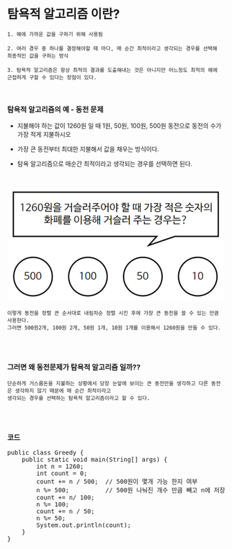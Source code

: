 # 탐욕적 알고리즘 이란?

```
1. 해에 가까운 값을 구하기 위해 사용됨

2. 여러 경우 중 하나를 결정해야할 때 마다, 매 순간 최적이라고 생각되는 경우를 선택해 최종적인 값을 구하는 방식

3. 탐욕적 알고리즘은 항상 최적의 결과를 도출해내는 것은 아니지만 어느정도 최적의 해에 근접하게 구할 수 있다는 장점이 있다.

```

<br>

### 탐욕적 알고리즘의 예 - 동전 문제

* 지불해야 하는 값이 1260원 일 때 1원, 50원, 100원, 500원 동전으로 동전의 수가 가장 적게 지불하시오

* 가장 큰 동전부터 최대한 지불해서 값을 채우는 방식이다.

* 탐욕 알고리즘으로 매순간 최적이라고 생각되는 경우를 선택하면 된다.

<br>

![알고리즘](./img/동전.png)

```
이렇게 동전을 정렬 큰 순서대로 내림차순 정렬 시킨 후에 가장 큰 동전을 쓸 수 있는 만큼 사용한다.
그러면 500원2개, 100원 2개, 50원 1개, 10원 1개를 이용해서 1260원을 만들 수 있다.
```

<br><br>

### 그러면 왜 동전문제가 탐욕적 알고리즘 일까?? 

```
단순하게 거스름돈을 지불하는 상황에서 당장 눈앞에 보이는 큰 동전만을 생각하고 다른 동전은 생각하지 않기 때문에 매 순간 최적이라고
생각되는 경우를 선택하는 탐욕적 알고리즘이라고 할 수 있다. 
```

<br><br>

### 코드 

<pre>
public class Greedy {
    public static void main(String[] args) {
        int n = 1260;
        int count = 0;
        count += n / 500;  // 500원이 몇개 가능 한지 여부
        n %= 500;          // 500원 나눠진 개수 만큼 빼고 n에 저장
        count += n/ 100;
        n %= 100;
        count += n / 50;
        n %= 50;
        System.out.println(count);
    }
}